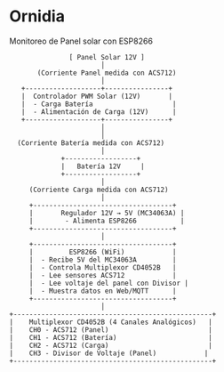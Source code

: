 # Ornidia
 Monitoreo de Panel solar con ESP8266


                   [ Panel Solar 12V ]
                           │
           (Corriente Panel medida con ACS712)
                           │
       +-------------------+----------------+
       |  Controlador PWM Solar (12V)       |
       |  - Carga Batería                    |
       |  - Alimentación de Carga (12V)      |
       +-------------------+----------------+
                           │
                           │
      (Corriente Batería medida con ACS712)
                           │
                 +------------------+
                 |   Batería 12V     |
                 +------------------+
                           │
         (Corriente Carga medida con ACS712)
                           │
         +-----------------------------------+
         |       Regulador 12V → 5V (MC34063A) |
         |        - Alimenta ESP8266           |
         +-----------------------------------+
                           │
         +-----------------------------------+
         |         ESP8266 (WiFi)            |
         |  - Recibe 5V del MC34063A         |
         |  - Controla Multiplexor CD4052B   |
         |  - Lee sensores ACS712            |
         |  - Lee voltaje del panel con Divisor |
         |  - Muestra datos en Web/MQTT      |
         +-----------------------------------+
                           │
    +--------------------------------------------------+
    |    Multiplexor CD4052B (4 Canales Analógicos)   |
    |    CH0 - ACS712 (Panel)                         |
    |    CH1 - ACS712 (Batería)                       |
    |    CH2 - ACS712 (Carga)                         |
    |    CH3 - Divisor de Voltaje (Panel)            |
    +--------------------------------------------------+

